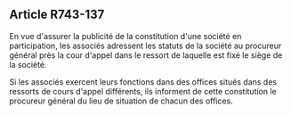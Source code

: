 Article R743-137
----
En vue d'assurer la publicité de la constitution d'une société en participation,
les associés adressent les statuts de la société au procureur général près la
cour d'appel dans le ressort de laquelle est fixé le siège de la société.

Si les associés exercent leurs fonctions dans des offices situés dans des
ressorts de cours d'appel différents, ils informent de cette constitution le
procureur général du lieu de situation de chacun des offices.
